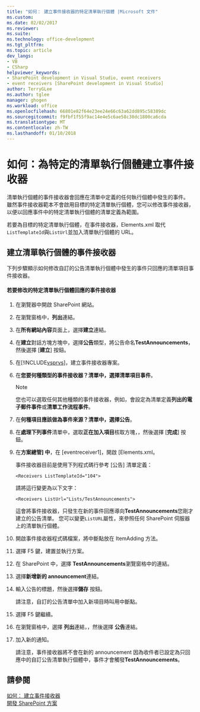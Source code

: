 ```yaml
---
title: "如何： 建立事件接收器的特定清單執行個體 |Microsoft 文件"
ms.custom: 
ms.date: 02/02/2017
ms.reviewer: 
ms.suite: 
ms.technology: office-development
ms.tgt_pltfrm: 
ms.topic: article
dev_langs:
- VB
- CSharp
helpviewer_keywords:
- SharePoint development in Visual Studio, event receivers
- event receivers [SharePoint development in Visual Studio]
author: TerryGLee
ms.author: tglee
manager: ghogen
ms.workload: office
ms.openlocfilehash: 66801e82f64e23ee24e66c63a62dd895c58389dc
ms.sourcegitcommit: f9fbf1f55f9ac14e4e5c6ae58c30dc1800ca6cda
ms.translationtype: MT
ms.contentlocale: zh-TW
ms.lasthandoff: 01/10/2018
---
```

# <a name="how-to-create-an-event-receiver-for-a-specific-list-instance"></a>如何：為特定的清單執行個體建立事件接收器
  清單執行個體的事件接收器會回應在清單中定義的任何執行個體中發生的事件。 雖然事件接收器範本不會啟用目標的特定清單執行個體，您可以修改事件接收器，以便以回應事件中的特定清單執行個體的清單定義為範圍。  
  
 若要為目標的特定清單執行個體，在事件接收器，Elements.xml 取代`ListTemplateId`與`ListUrl`並加入清單執行個體的 URL。  
  
## <a name="creating-a-list-instance-event-receiver"></a>建立清單執行個體的事件接收器  
 下列步驟顯示如何修改自訂的公告清單執行個體中發生的事件只回應的清單項目事件接收器。  
  
#### <a name="to-modify-an-event-receiver-to-respond-to-a-specific-list-instance"></a>若要修改的特定清單執行個體回應的事件接收器  
  
1.  在瀏覽器中開啟 SharePoint 網站。  
  
2.  在瀏覽窗格中，**列出**連結。  
  
3.  在**所有網站內容**頁面上，選擇**建立**連結。  
  
4.  在**建立**對話方塊方塊中，選擇**公告**類型，將公告命名**TestAnnouncements**，然後選擇 [**建立**] 按鈕。  
  
5.  在[!INCLUDE[vsprvs](../sharepoint/includes/vsprvs-md.md)]，建立事件接收器專案。  
  
6.  在**您要何種類型的事件接收器？**清單中，選擇**清單項目事件**。  
  
    > [!NOTE]  
    >  您也可以選取任何其他種類的事件接收器，例如，會設定為清單定義**列出的電子郵件事件**或**清單工作流程事件**。  
  
7.  在**何種項目應該做為事件來源？**清單中，選擇**公告**。  
  
8.  在**處理下列事件**清單中，選取**正在加入項目**核取方塊，，然後選擇 [**完成**] 按鈕。  
  
9. 在**方案總管] 中**，在 [eventreceiver1]，開啟 [Elements.xml。  
  
     事件接收器目前是使用下列程式碼行參考 [公告] 清單定義：  
  
    ```  
    <Receivers ListTemplateId="104">  
    ```  
  
     請將這行變更為以下文字：  
  
    ```  
    <Receivers ListUrl="Lists/TestAnnouncements">  
    ```  
  
     這會將事件接收器，只發生在新的事件回應導向**TestAnnouncements**您剛才建立的公告清單。 您可以變更`ListURL`屬性，來參照任何 SharePoint 伺服器上的清單執行個體。  
  
10. 開啟事件接收器程式碼檔案，將中斷點放在 ItemAdding 方法。  
  
11. 選擇 F5 鍵，建置並執行方案。  
  
12. 在 SharePoint 中，選擇  **TestAnnouncements**瀏覽窗格中的連結。  
  
13. 選擇**新增新的 announcement**連結。  
  
14. 輸入公告的標題，然後選擇**儲存** 按鈕。  
  
     請注意，自訂的公告清單中加入新項目時叫用中斷點。  
  
15. 選擇 F5 鍵繼續。  
  
16. 在瀏覽窗格中，選擇 **列出**連結，，然後選擇 **公告**連結。  
  
17. 加入新的通知。  
  
     請注意，事件接收器將不會在新的 announcement 因為收件者已設定為只回應中的自訂公告清單執行個體中，事件才會觸發**TestAnnouncements**。  
  
## <a name="see-also"></a>請參閱  
 [如何： 建立事件接收器](../sharepoint/how-to-create-an-event-receiver.md)   
 [開發 SharePoint 方案](../sharepoint/developing-sharepoint-solutions.md)  
  
  